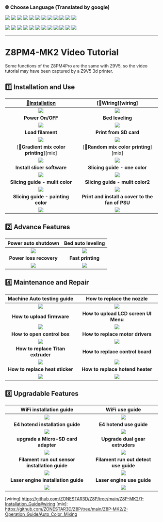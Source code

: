 ### :globe_with_meridians: Choose Language (Translated by google)
                           

[![](../../lanpic/ES.png)](https://github-com.translate.goog/ZONESTAR3D/Z8/tree/main/Z8P-MK2/6-VideoTutorial?_x_tr_sl=auto&_x_tr_tl=es)
[![](../../lanpic/PT.png)](https://github-com.translate.goog/ZONESTAR3D/Z8/tree/main/Z8P-MK2/6-VideoTutorial?_x_tr_sl=auto&_x_tr_tl=pt)
[![](../../lanpic/FR.png)](https://github-com.translate.goog/ZONESTAR3D/Z8/tree/main/Z8P-MK2/6-VideoTutorial?_x_tr_sl=auto&_x_tr_tl=fr)
[![](../../lanpic/DE.png)](https://github-com.translate.goog/ZONESTAR3D/Z8/tree/main/Z8P-MK2/6-VideoTutorial?_x_tr_sl=auto&_x_tr_tl=de)
[![](../../lanpic/IT.png)](https://github-com.translate.goog/ZONESTAR3D/Z8/tree/main/Z8P-MK2/6-VideoTutorial?_x_tr_sl=auto&_x_tr_tl=it)
[![](../../lanpic/SW.png)](https://github-com.translate.goog/ZONESTAR3D/Z8/tree/main/Z8P-MK2/6-VideoTutorial?_x_tr_sl=auto&_x_tr_tl=sv)
[![](../../lanpic/PL.png)](https://github-com.translate.goog/ZONESTAR3D/Z8/tree/main/Z8P-MK2/6-VideoTutorial?_x_tr_sl=auto&_x_tr_tl=pl)
[![](../../lanpic/DK.png)](https://github-com.translate.goog/ZONESTAR3D/Z8/tree/main/Z8P-MK2/6-VideoTutorial?_x_tr_sl=auto&_x_tr_tl=da)
[![](../../lanpic/CZ.png)](https://github-com.translate.goog/ZONESTAR3D/Z8/tree/main/Z8P-MK2/6-VideoTutorial?_x_tr_sl=auto&_x_tr_tl=cs)
[![](../../lanpic/HR.png)](https://github-com.translate.goog/ZONESTAR3D/Z8/tree/main/Z8P-MK2/6-VideoTutorial?_x_tr_sl=auto&_x_tr_tl=hr)
[![](../../lanpic/RO.png)](https://github-com.translate.goog/ZONESTAR3D/Z8/tree/main/Z8P-MK2/6-VideoTutorial?_x_tr_sl=auto&_x_tr_tl=ro)
[![](../../lanpic/SK.png)](https://github-com.translate.goog/ZONESTAR3D/Z8/tree/main/Z8P-MK2/6-VideoTutorial?_x_tr_sl=auto&_x_tr_tl=sk)

[![](../../lanpic/CN.png)](https://github-com.translate.goog/ZONESTAR3D/Z8/tree/main/Z8P-MK2/6-VideoTutorial?_x_tr_sl=auto&_x_tr_tl=zh-CN)
[![](../../lanpic/JP.png)](https://github-com.translate.goog/ZONESTAR3D/Z8/tree/main/Z8P-MK2/6-VideoTutorial?_x_tr_sl=auto&_x_tr_tl=ja)
[![](../../lanpic/KR.png)](https://github-com.translate.goog/ZONESTAR3D/Z8/tree/main/Z8P-MK2/6-VideoTutorial?_x_tr_sl=auto&_x_tr_tl=ko)
[![](../../lanpic/ID.png)](https://github-com.translate.goog/ZONESTAR3D/Z8/tree/main/Z8P-MK2/6-VideoTutorial?_x_tr_sl=auto&_x_tr_tl=id)
[![](../../lanpic/TH.png)](https://github-com.translate.goog/ZONESTAR3D/Z8/tree/main/Z8P-MK2/6-VideoTutorial?_x_tr_sl=auto&_x_tr_tl=th)
[![](../../lanpic/VN.png)](https://github-com.translate.goog/ZONESTAR3D/Z8/tree/main/Z8P-MK2/6-VideoTutorial?_x_tr_sl=auto&_x_tr_tl=vi)
[![](../../lanpic/IL.png)](https://github-com.translate.goog/ZONESTAR3D/Z8/tree/main/Z8P-MK2/6-VideoTutorial?_x_tr_sl=auto&_x_tr_tl=iw)
[![](../../lanpic/SA.png)](https://github-com.translate.goog/ZONESTAR3D/Z8/tree/main/Z8P-MK2/6-VideoTutorial?_x_tr_sl=auto&_x_tr_tl=ar)
[![](../../lanpic/TR.png)](https://github-com.translate.goog/ZONESTAR3D/Z8/tree/main/Z8P-MK2/6-VideoTutorial?_x_tr_sl=auto&_x_tr_tl=tr)
[![](../../lanpic/GR.png)](https://github-com.translate.goog/ZONESTAR3D/Z8/tree/main/Z8P-MK2/6-VideoTutorial?_x_tr_sl=auto&_x_tr_tl=el)
[![](../../lanpic/BR.png)](https://github-com.translate.goog/ZONESTAR3D/Z8/tree/main/Z8P-MK2/6-VideoTutorial?_x_tr_sl=auto&_x_tr_tl=pt)
[![](../../lanpic/RU.png)](https://github-com.translate.goog/ZONESTAR3D/Z8/tree/main/Z8P-MK2/6-VideoTutorial?_x_tr_sl=auto&_x_tr_tl=ru)

-----
# Z8PM4-MK2 Video Tutorial
Some functions of the Z8PM4Pro are the same with Z9V5, so the video tutorial may have been captured by a Z9V5 3d printer.
## :one: Installation and Use
|    [:book:**Installation**](../1-Installation_Guide/)          |                      [:book:**Wiring**][wiring]                |
|:--------------------------------------------------------------:|:--------------------------------------------------------------:|
| [![](./install.jpg)](https://youtu.be/-oieO7U0LCc)             | [![](./wiring.jpg)](https://youtu.be/kpQvHASNfqE)              |
|        **Power On/OFF**                                        |              **Bed leveling**                                  |
| [![](./poweronoff.jpg)](https://youtu.be/2i8ozM2Dn1U)          | [![](./bedleveling.jpg)](https://youtu.be/R3RfGnxx8hY)         |
|          **Load filament**                                     |        **Print from SD card**                                  |
| [![](./loadfilament.jpg)](https://youtu.be/-47yB95uIxI)        | [![](./printfromSD.jpg)](https://youtu.be/ITHbO9VxTMo)         |
|        [:book:**Gradient mix color printing**][mix]            |       [:book:**Random mix color printing**][mix]               |
| [![](./gradientmix.jpg)](https://youtu.be/VOlXvy38aFs)         | [![](./randommix.jpg)](https://youtu.be/-mQ4bCnrIaw)           |
|    **Install slicer software**                                 |       **Slicing guide - one color**                            |
| [![](./installslicer.jpg)](https://youtu.be/vCv0S4L7u30)       | [![](./slicing_1c.jpg)](https://youtu.be/bacvTF2MOxA)          |
|    **Slicing guide - mulit color**                             |     **Slicing guide - mulit color2**                           |
| [![](./Slicing_4C_1.jpg)](https://youtu.be/2IHiP2r7KNk)        | [![](./comingsoon.jpg)]()                                      |
|    **Slicing guide - painting color**                          |     **Print and install a cover to the fan of PSU**            |
| [![](./comingsoon.jpg)]()                                      | [![](./PSUfan.jpg)](https://youtu.be/Xc3vRqRYklM)              |

## :two: Advance Features
|    **Power auto shutdown**                                     |           **Bed auto leveling**                                |
|:--------------------------------------------------------------:|:--------------------------------------------------------------:|
| [![](./autoshutdown.jpg)](https://youtu.be/SJLpmJL-tG4)        | [![](./bedautolevel.jpg)](https://youtu.be/Zoyl6PybsUk)        |
|     **Power loss recovery**                                    |            **Fast printing**                                   |
| [![](./powerlossrecovery.jpg)](https://youtu.be/f-PpasByiiE)   | ![](./comingsoon.jpg)                                          |


## :four: Maintenance and Repair
|  **Machine Auto testing guide**                                |    **How to replace the nozzle**                               |
|:--------------------------------------------------------------:|:--------------------------------------------------------------:|
| [![](./autotest.jpg)](https://youtu.be/iSsuy2ePWw8)            | [![](./replacenozzle.jpg)](https://youtu.be/L5VRyEbsJvM)       |
|     **How to upload firmware**                                 |   **How to upload LCD screen UI Menu**                         |
| ![](./comingsoon.jpg)                                          | ![](./comingsoon.jpg)                                          |
|     **How to open control box**                                |   **How to replace motor drivers**                             |
| ![](./comingsoon.jpg)                                          | ![](./comingsoon.jpg)                                          |
|     **How to replace Titan extruder**                          |   **How to replace control board**                             |
| ![](./comingsoon.jpg)                                          | ![](./comingsoon.jpg)                                          |
|     **How to replace heat sticker**                            |   **How to replace hotend heater**                             |
| ![](./comingsoon.jpg)                                          | ![](./comingsoon.jpg)                                          |

## :three: Upgradable Features
|     **WiFi installation guide**                                |            **WiFi use guide**                                  |
|:--------------------------------------------------------------:|:--------------------------------------------------------------:|
| ![](./comingsoon.jpg)                                          | ![](./comingsoon.jpg)                                          |
| **E4 hotend installation guide**                               |            **E4 hotend use guide**                             |
| ![](./comingsoon.jpg)                                          | ![](./comingsoon.jpg)                                          |
| **upgrade a Micro-SD card adapter**                            |     **Upgrade dual gear extruders**                            |
| ![](./comingsoon.jpg)                                          | ![](./comingsoon.jpg)                                          |
| **Filament run out sensor installation guide**                 |    **Filament run out detect use guide**                       |
| ![](./comingsoon.jpg)                                          | ![](./comingsoon.jpg)                                          |
| **Laser engine installation guide**                            |            **Laser engine use guide**                          |
| ![](./comingsoon.jpg)                                          | ![](./comingsoon.jpg)                                          |

[wiring] https://github.com/ZONESTAR3D/Z8P/tree/main/Z8P-MK2/1-Installation_Guide#wiring
[mix]: https://github.com/ZONESTAR3D/Z8P/tree/main/Z8P-MK2/2-Operation_Guide/Auto_Color_Mixing

